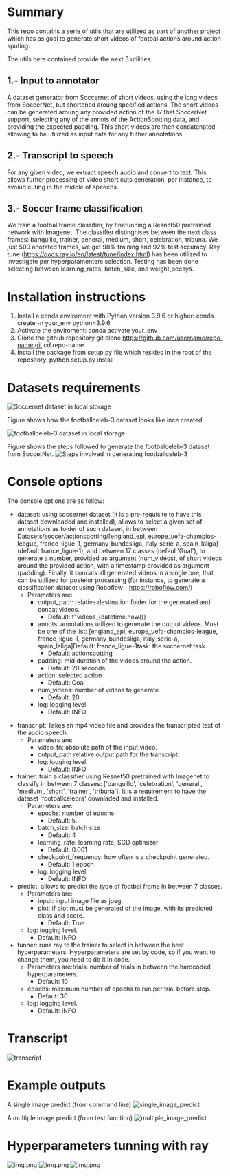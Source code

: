 # **Summary**

This repo contains a serie of utils that are utilized as part of another project which has as goal to generate short videos of footbal actions around action spoting.

The utils here contained provide the next 3 utilities.

## 1.- Input to annotator
A dataset generator from Soccernet of short videos, using the long videos from SoccerNet, but shortened aroung specified actions.
The short videos can be generated aroung any provided action of the 17 that SoccerNet support, selecting any of the annots of the ActionSpotting data,
and providing the expected padding.
This short videos are then concatenated, allowing to be utilized as input data for any futher annotations.

## 2.- Transcript to speech
For any given video, we extract speech audio and convert to text. This allows furher processing of video short cuts generation, per instance, to avoiud cuting in  the middle of speechs.

## 3.- Soccer frame classification
We train a footbal frame classifier, by finetunning a Resnet50 pretrained network with Imagenet.
The classifier distinghises between the next class frames: banquillo, trainer, general, medium, short, celebration, tribuna.
We just 500 anotated frames, we get 98% training and 92% test accuracy.
Ray tune (https://docs.ray.io/en/latest/tune/index.html) has been utilized to investigate per hyperparamenters selection.
Testing has been done selecting between learning_rates, batch_size, and weight_secays.


# **Installation instructions**

1. Install a conda enviroment with Python version 3.9.6 or higher:
   conda create -n your_env python=3.9.6
2. Activate the enviroment:
   conda activate your_env
3. Clone the github repository
   git clone https://github.com/username/repo-name.git
   cd repo-name
4. Install the package from setup.py file which resides in the root of the repository.
   python setup.py install



# Datasets requirements

![Soccernet dataset in local storage](images/r1.jpg)

Figure shows how the footballceleb-3 dataset looks like ince created

![footballceleb-3 dataset in local storage](images/r2.jpg)

Figure shows the steps followed to generate the footbalceleb-3 dataset from SoccetNet.
![Steps involved in generating footballceleb-3](images/r3.jpg)

# Console options

The console options are as follow:

* dataset: using soccernet dataset (it is a pre-requisite to have this dataset downloaded and installed), allows to select a given set of annotations as folder of such dataset, in between Datasets/soccer/actionspotting/[england_epl, europe_uefa-champios-league, france_ligue-1, germany_bundesliga, italy_serie-a, spain_laliga](default france_ligue-1), and between 17 classes (defaul 'Goal'), to generate a number, provided as argument (num_videos), of short videos around the provided action, with a timestamp provided as argument (padding). Finally, it concats all generated videos in a single one, that can be utilized for posteior processing (for instance, to generate a classification dataset using Roboflow -  https://roboflow.com/)
  * Parameters are:
    * output_path: relative destination folder for the generated and concat videos.
      * Default: f"videos_{datetime.now()}
    * annots: annotations utilized to generate the output videos. Must be one of the list: [england_epl, europe_uefa-champios-league, france_ligue-1, germany_bundesliga, italy_serie-a, spain_laliga]Default: france_ligue-1task: the soccernet task.
      * Default: actionspotting
    * padding: mid duration of the videos around the action.
      * Default: 20 seconds
    * action: selected action
      * Default: Goal
    * num_videos: number of videos to generate
      * Default: 20
    * log: logging level.
      * Default: INFO

- transcript: Takes an mp4 video file and provides the transcripted text of the audio speech.
  - Parameters are:
    - video_fn: absolute path of the input video.
    - output_path relative output path for the transcript.
    - log: logging level.
      - Default: INFO
- trainer: train a classifier using Resnet50 pretrained with Imagenet to classify in between 7 classes: ['banquillo', 'celebration', 'general', 'medium', 'short', 'trainer', 'tribuna']. It is a requirement to have the dataset 'footballcelebra' downladed and installed.
  - Parameters are:
    - epochs: number of epochs.
      - Default: 5.
    - batch_size: batch size
      - Default: 4
    - learning_rate: learning rate, SGD optimizer
      - Default: 0.001
    - checkpoint_frequency: how often is a checkpoint generated.
      - Default: 1 epoch
    - log: logging level.
      - Default: INFO
- predict: allows to predict the type of footbal frame in between 7 classes.
  - Parameters are:
    - input: input image file as jpeg.
    - plot: if plot must be generated of the image, with its predicted class and score.
      - Default: True
  - log: logging level.
    - Default: INFO
- tunner: runs ray to the trainer to select in between the best hyperparameters. Hyperparameters are set by code, so if you want to change them, you need to do it in code.
  - Parameters are:trials: number of trials in between the hardcoded hyperparameters.
    - Default: 10
  - epochs: maximum number of epochs to run per trial before stop.
    - Defaut: 30
  - log: logging level.
    - Default: INFO

# Transcript

![transcript](images/transcript.jpg)

# Example outputs

A single image predict (from command line)
![single_image_predict](images/p1.png)

A multiple image predict (from test function)
![multiple_image_predict](images/p2.png)

# Hyperparameters tunning with ray

![img.png](images/ct1.jpg)
![img.png](images/ct2.jpg)
![img.png](images/ct3.jpg)

